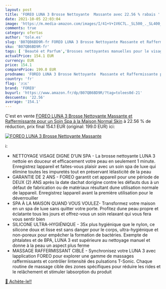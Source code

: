 ```yaml
---
layout: post
title: 'FOREO LUNA 3 Brosse Nettoyante  Massante avec 22.56 % rabais '
date: 2021-10-05 22:03:04
image: 'https://m.media-amazon.com/images/I/41+V+1V6C7L._SL500_._SL400_.jpg'
comments: true
category: ofertas
author: 'tole.es'
slug: 'B07QB6BD9R-fr FOREO LUNA 3 Brosse Nettoyante Massante et Raffermissante...'
sku: 'B07QB6BD9R-fr'
tags: [ 'Beauté et Parfum','Brosses nettoyantes manuelles pour le visage','Brosses, appareils et accessoires de nettoyage pour le visage','Outils de soins de la peau','Outils et accessoires','foreo', ]
actualPrice: 154.1 EUR
currency: EUR
price: 154.1
comparePrice: 199.0 EUR
prodname: 'FOREO LUNA 3 Brosse Nettoyante  Massante et Raffermissante pour un Soin Spa à la Maison Normal Skin'
country: 'fr'
flag: '🇫🇷'
brand: 'FOREO'
buyurl: 'https://www.amazon.fr/dp/B07QB6BD9R/?tag=tolees0d-21'
descuento: '22.56'
average: '154.1'
---
```


C'est en vente [FOREO LUNA 3 Brosse Nettoyante  Massante et Raffermissante pour un Soin Spa à la Maison Normal Skin](https://www.amazon.fr/dp/B07QB6BD9R/?tag=tolees0d-21)  à  22.56 % de réduction, prix final  154.1 EUR (original: 199.0 EUR) ici:

[![FOREO LUNA 3 Brosse Nettoyante  Massante](https://m.media-amazon.com/images/I/41+V+1V6C7L._SL500_._SL400_.jpg)](https://www.amazon.fr/dp/B07QB6BD9R/?tag=tolees0d-21)

ℹ️:

- NETTOYAGE VISAGE DIGNE D’UN SPA - La brosse nettoyante LUNA 3 nettoie en douceur et efficacement votre peau en seulement 1 minute. Enregistrez lappareil et faites-vous plaisir avec un soin spa de luxe qui élimine toutes les impuretés tout en préservant lélasticité de la peau
- GARANTIE DE 2 ANS - FOREO garantit cet appareil pour une période de DEUX (2) ANS après la date dachat dorigine contre les défauts dus à un défaut de fabrication ou de matériaux résultant dune utilisation normale de lappareil. Enregistrez lappareil avant la première utilisation pour le déverrouiller
- SPA À LA MAISON QUAND VOUS VOULEZ- Transformez votre maison en un spa de luxe sans quitter votre porte. Profitez dune peau propre et éclatante tous les jours et offrez-vous un soin relaxant qui vous fera vous sentir bien
- SILICONE ULTRA-HYGIÉNIQUE - 35x plus hygiénique que le nylon, ce silicone doux et lisse est sans danger pour le corps, ultra-hygiénique et non-poreux pour empêcher la formation de bactéries. Exempte de phtalates et de BPA, LUNA 3 est supérieure au nettoyage manuel et donne à la peau un aspect plus ferme
- MASSAGE RAFFERMISSANT CIBLÉ - Synchronisez votre LUNA 3 avec lapplication FOREO pour explorer une gamme de massages raffermissants et contrôler lintensité des pulsations T-Sonic. Chaque routine de massage cible des zones spécifiques pour réduire les rides et le relâchement et stimuler labsorption du produit

[🛒 Achète-le!!](https://www.amazon.fr/dp/B07QB6BD9R/?tag=tolees0d-21)
